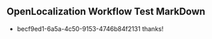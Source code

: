 ## OpenLocalization Workflow Test MarkDown
* becf9ed1-6a5a-4c50-9153-4746b84f2131 thanks!

<!--HONumber=Aug16_HO4-->


